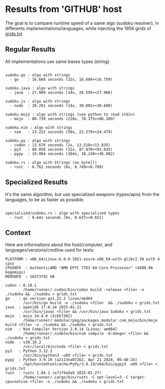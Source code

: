 # Results from 'GITHUB' host

The goal is to compare runtime speed of a same algo (sudoku resolver), in differents implementations/languages, while injecting the 1956 grids of [grids.txt](grids.txt)

## Regular Results

All implementations use same bases types (string)

```

sudoku.go : algo with strings
  - go    : 16.668 seconds (32x, 16.604><16.759)

sudoku.java : algo with strings
  - java  : 27.009 seconds (14x, 26.595><27.966)

sudoku.js : algo with strings
  - node  : 30.291 seconds (14x, 30.001><30.680)

sudoku.mojo : algo with strings (use python to read stdin)
  - mojo  : 80.739 seconds (210x, 78.375><86.289)

sudoku.nim : algo with strings
  - nim   : 23.222 seconds (50x, 22.279><24.479)

sudoku.py : algo with strings
  - codon : 13.676 seconds (2x, 13.518><13.835)
  - py3   : 89.058 seconds (32x, 87.870><93.035)
  - pypy  : 19.084 seconds (264x, 18.240><36.082)

sudoku.rs : algo with Strings (as byte[])
  - rust  : 6.762 seconds (8x, 6.749><6.789)

```

## Specialized Results

It's the same algorithm, but use specialized weapons (types/apis) from the languages, to be as faster as possible.

```

specialized/sudoku.rs : algo with specialized types
  - rust  : 0.641 seconds (8x, 0.637><0.651)

```
## Context

Here are informations about the host/computer, and languages/versions/cmdline used for tests:
```
PLATFORM : x86_64/Linux-6.8.0-1021-azure-x86_64-with-glibc2.39 with 4 cpus
CPUINFO  : AuthenticAMD "AMD EPYC 7763 64-Core Processor" (4890.86 bogomips)
MEMINFO  : 16373792 kB

codon : 0.18.1
        /home/runner/.codon/bin/codon build -release <file> -o ./sudoku && ./sudoku < grids.txt
go    : go version go1.22.2 linux/amd64
        /usr/bin/go build -o ./sudoku <file>  && ./sudoku < grids.txt
java  : openjdk 17.0.14 2025-01-21
        /usr/bin/javac <file> && /usr/bin/java Sudoku < grids.txt
mojo  : mojo 24.4.0 (2cb57382)
        /home/runner/.modular/pkg/packages.modular.com_mojo/bin/mojo build <file> -o ./sudoku && ./sudoku < grids.txt
nim   : Nim Compiler Version 2.0.14 [Linux: amd64]
        /home/runner/.nimble/bin/nim compile -d:danger <file> && ./sudoku < grids.txt
node  : v20.18.2
        /usr/local/bin/node <file> < grids.txt
py3   : Python 3.12.3
        /usr/bin/python3 -uOO <file> < grids.txt
pypy  : Python 3.9.19 (a2113ea87262, Apr 21 2024, 05:40:24)
        /opt/hostedtoolcache/PyPy/3.9.19/x64/bin/pypy3 -uOO <file> < grids.txt
rust  : rustc 1.84.1 (e71f9a9a9 2025-01-27)
        /home/runner/.cargo/bin/rustc -C opt-level=3 -C target-cpu=native <file> -o ./sudoku && ./sudoku < grids.txt

```


